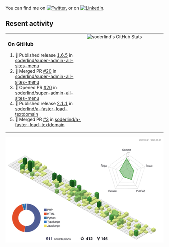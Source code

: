 


<!-- Actual text -->
You can find me on [![Twitter][1.2]][1], or on [![LinkedIn][2.2]][2].

<!-- Icons -->

[1.2]: http://i.imgur.com/wWzX9uB.png (twitter icon without padding)
[2.2]: https://raw.githubusercontent.com/MartinHeinz/MartinHeinz/master/linkedin-3-16.png (LinkedIn icon without padding)

<!-- Links to your social media accounts -->

[1]: https://twitter.com/soderlind
[2]: https://www.linkedin.com/in/soderlind/

## Resent activity

<table width="100%" border="0"><tr><td width="49%">

### On GitHub

<!--START_SECTION:activity-->
1. 🚀 Published release [1.6.5](https://github.com/soderlind/super-admin-all-sites-menu/releases/tag/1.6.5) in [soderlind/super-admin-all-sites-menu](https://github.com/soderlind/super-admin-all-sites-menu)
2. 🎉 Merged PR [#20](https://github.com/soderlind/super-admin-all-sites-menu/pull/20) in [soderlind/super-admin-all-sites-menu](https://github.com/soderlind/super-admin-all-sites-menu)
3. 💪 Opened PR [#20](https://github.com/soderlind/super-admin-all-sites-menu/pull/20) in [soderlind/super-admin-all-sites-menu](https://github.com/soderlind/super-admin-all-sites-menu)
4. 🚀 Published release [2.1.1](https://github.com/soderlind/a-faster-load-textdomain/releases/tag/2.1.1) in [soderlind/a-faster-load-textdomain](https://github.com/soderlind/a-faster-load-textdomain)
5. 🎉 Merged PR [#3](https://github.com/soderlind/a-faster-load-textdomain/pull/3) in [soderlind/a-faster-load-textdomain](https://github.com/soderlind/a-faster-load-textdomain)
<!--END_SECTION:activity-->
  </td>
<td width="49%" valign="top">
  <img   alt="soderlind's GitHub Stats" src="https://awesome-github-stats.azurewebsites.net/user-stats/soderlind?cardType=level-alternate&Title=FFFFFF&Border=FFFFFF" />
</td></tr></table>


![](./profile-3d-contrib/profile-green-animate.svg)


